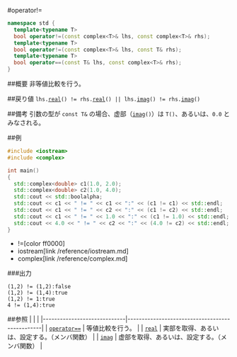 #operator!=
```cpp
namespace std {
  template<typename T>
  bool operator!=(const complex<T>& lhs, const complex<T>& rhs);
  template<typename T>
  bool operator!=(const complex<T>& lhs, const T& rhs);
  template<typename T>
  bool operator==(const T& lhs, const complex<T>& rhs);
}
```

##概要
非等値比較を行う。


##戻り値
`lhs.`[`real`](complex/real.md)`() != rhs.`[`real`](complex/real.md)`() || lhs.`[`imag`](complex/imag.md)`() != rhs.`[`imag`](complex/imag.md)`()`


##備考
引数の型が `const T&` の場合、虚部（[`imag`](imag.md)`()`）は `T()`、あるいは、`0.0` とみなされる。


##例
```cpp
#include <iostream>
#include <complex>

int main()
{
  std::complex<double> c1(1.0, 2.0);
  std::complex<double> c2(1.0, 4.0);
  std::cout << std::boolalpha;
  std::cout << c1 << " != " << c1 << ":" << (c1 != c1) << std::endl;
  std::cout << c1 << " != " << c2 << ":" << (c1 != c2) << std::endl;
  std::cout << c1 << " != " << 1.0 << ":" << (c1 != 1.0) << std::endl;
  std::cout << 4.0 << " != " << c2 << ":" << (4.0 != c2) << std::endl;
}
```
* !=[color ff0000]
* iostream[link /reference/iostream.md]
* complex[link /reference/complex.md]

###出力
```
(1,2) != (1,2):false
(1,2) != (1,4):true
(1,2) != 1:true
4 != (1,4):true
```


##参照
|                             |                                                |
|-----------------------------|------------------------------------------------|
| [`operator==`](op_equal.md) | 等値比較を行う。                               |
| [`real`](complex/real.md)   | 実部を取得、あるいは、設定する。（メンバ関数） |
| [`imag`](complex/imag.md)   | 虚部を取得、あるいは、設定する。（メンバ関数） |
